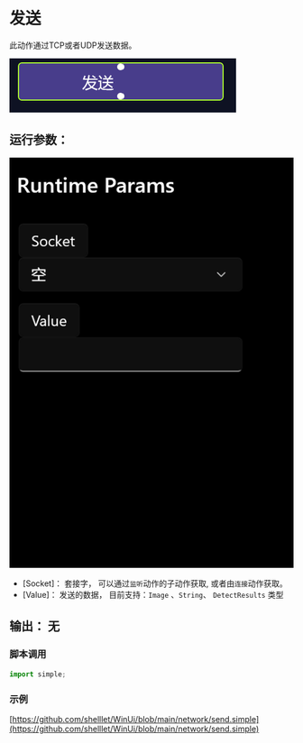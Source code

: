 # 发送 
此动作通过TCP或者UDP发送数据。

![action](./images/03.png ':size=90%')


## 运行参数：
![param](./images/04.png ':size=90%')


* [Socket]： 套接字， 可以通过`监听`动作的子动作获取, 或者由`连接`动作获取。
* [Value]： 发送的数据， 目前支持：`Image` 、`String`、 `DetectResults` 类型

## 输出： 无


### 脚本调用

```python
import simple;

```

### 示例

[https://github.com/shelllet/WinUi/blob/main/network/send.simple](https://github.com/shelllet/WinUi/blob/main/network/send.simple)

